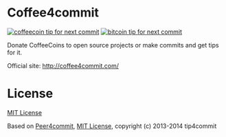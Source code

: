 Coffee4commit
==========

[![coffeecoin tip for next commit](http://coffee4commit.com/projects/1.svg)](http://coffee4commit.com/projects/1)
[![bitcoin tip for next commit](http://http://tip4commit.com/projects/738.svg)](http://tip4commit.com/projects/738)

Donate CoffeeCoins to open source projects or make commits and get tips for it.

Official site: http://coffee4commit.com/


License
=======

[MIT License](https://github.com/husthub/coffee4commit/blob/master/LICENSE)

Based on [Peer4commit](http://peer4commit.com/), [MIT License](https://github.com/sigmike/peer4commit/blob/master/LICENSE), copyright (c) 2013-2014 tip4commit
